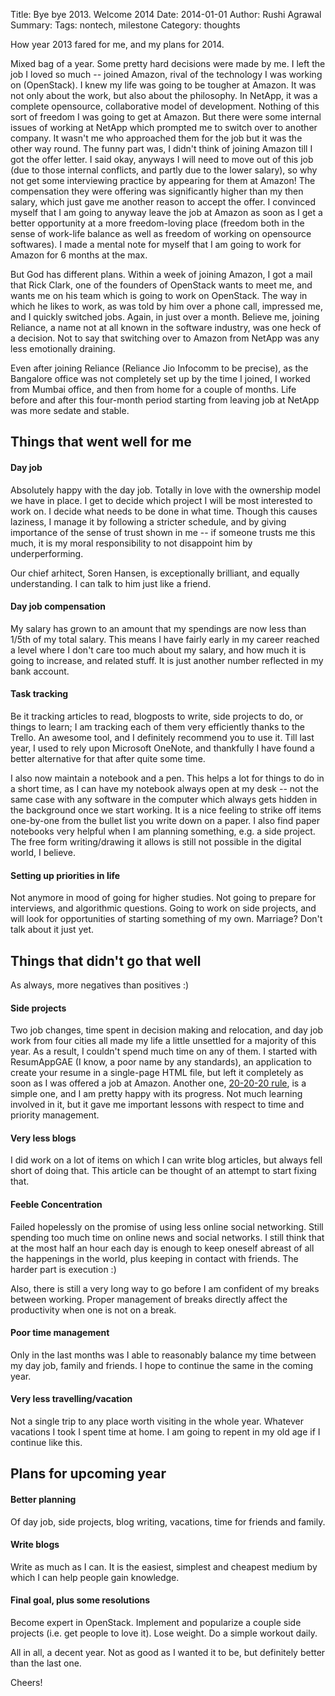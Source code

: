 Title: Bye bye 2013. Welcome 2014
Date: 2014-01-01
Author: Rushi Agrawal
Summary: 
Tags: nontech, milestone
Category: thoughts

How year 2013 fared for me, and my plans for 2014.

<!--more-->

Mixed bag of a year. Some pretty hard decisions were made by me. I left the job I loved so much -- joined Amazon,
rival of the technology I was working on (OpenStack). I knew my life was going to be tougher at Amazon. It was not only about
the work, but also about the philosophy. In NetApp, it was a complete opensource, collaborative model of development. Nothing 
of this sort of freedom I was going to get at Amazon. But there were some internal issues of working at NetApp which prompted
me to switch over to another company. It wasn't me who approached them for the job but it was the other way round.  The funny part was, I didn't think of joining Amazon till I got the offer letter. I said okay, anyways I will need to move out of this job
(due to those internal conflicts, and partly due to the lower salary), so why not get some interviewing practice by appearing 
for them at Amazon! The compensation they were offering was significantly higher than my then salary, which just gave me another reason to accept the offer. I convinced myself that I am going to anyway leave the job at Amazon as soon as I get a better opportunity
at a more freedom-loving place (freedom both in the sense of work-life balance as well as freedom of working on opensource softwares). 
I made a mental note for myself that I am going to work for Amazon for 6 months at the max.

But God has different plans. Within a week of joining Amazon, I got a mail that Rick Clark, one of the founders of OpenStack wants to meet me, and wants me on his team which is going to work on OpenStack. The way in which he likes to work, as was told by him over a phone call, impressed me, and I quickly switched jobs. Again, in just over a month. Believe me, joining Reliance, a name not at all known in the software industry, was one heck of a decision. Not to say that switching over to Amazon from NetApp was any less emotionally draining. 

Even after joining Reliance (Reliance Jio Infocomm to be precise), as the Bangalore office was not completely set up by the time I joined, I worked from Mumbai office, and then from home for a couple of months. Life before and after this four-month period starting from leaving job at NetApp was more sedate and stable.

## Things that went well for me

#### Day job
Absolutely happy with the day job. Totally in love with the ownership model we have in place. I get to decide which project I will be most interested to work on. I decide what needs to be done in what time. Though this causes laziness, I manage it by following a stricter schedule, and by giving importance of the sense of trust shown in me -- if someone trusts me this much, it is my moral responsibility to not disappoint him by underperforming.

Our chief arhitect, Soren Hansen, is exceptionally brilliant, and equally understanding. I can talk to him just like a friend.

#### Day job compensation
My salary has grown to an amount that my spendings are now less than 1/5th of my total salary. This means I have fairly early in my career reached a level where I don't care too much about my salary, and how much it is going to increase, and related stuff. It is just another number reflected in my bank account.

#### Task tracking
Be it tracking articles to read, blogposts to write, side projects to do, or things to learn; I am tracking each of them very efficiently thanks to the Trello. An awesome tool, and I definitely recommend you to use it. Till last year, I used to rely upon Microsoft OneNote, and thankfully I have found a better alternative for that after quite some time. 

I also now maintain a notebook and a pen. This helps a lot for things to do in a short time, as I can have my notebook always open at my desk -- not the same case with any software in the computer which always gets hidden in the background once we start working. It is a nice feeling to strike off items one-by-one from the bullet list you write down on a paper. I also find paper notebooks very helpful when I am planning something, e.g. a side project. The free form writing/drawing it allows is still not possible in the digital world, I believe.

#### Setting up priorities in life
Not anymore in mood of going for higher studies. Not going to prepare for interviews, and algorithmic questions. Going to work on side projects, and will look for opportunities of starting something of my own. Marriage? Don't talk about it just yet.

## Things that didn't go that well
As always, more negatives than positives :)

#### Side projects
Two job changes, time spent in decision making and relocation, and day job work from four cities all made my life a little unsettled for a majority of this year. As a result, I couldn't spend much time on any of them. I started with ResumAppGAE (I know, a poor name by any standards), an application to create your resume in a single-page HTML file, but left it completely as soon as I was offered a job at Amazon. Another one, <a href="http://www.rushiagr.com/202020rule/" target="_blank">20-20-20 rule</a>, is a simple one, and I am pretty happy with its progress. Not much learning involved in it, but it gave me important lessons with respect to time and priority management. 

#### Very less blogs
I did work on a lot of items on which I can write blog articles, but always fell short of doing that. This article can be thought of an attempt to start fixing that.

#### Feeble Concentration
Failed hopelessly on the promise of using less online social networking. Still spending too much time on online news and social networks. I still think that at the most half an hour each day is enough to keep oneself abreast of all the happenings in the world, plus keeping in contact with friends. The harder part is execution :)

Also, there is still a very long way to go before I am confident of my breaks between working. Proper management of breaks directly affect the productivity when one is not on a break.

#### Poor time management
Only in the last months was I able to reasonably balance my time between my day job, family and friends. I hope to continue the same in the coming year.

#### Very less travelling/vacation
Not a single trip to any place worth visiting in the whole year. Whatever vacations I took I spent time at home. I am going to repent in my old age if I continue like this.


## Plans for upcoming year

#### Better planning
Of day job, side projects, blog writing, vacations, time for friends and family.

#### Write blogs
Write as much as I can. It is the easiest, simplest and cheapest medium by which I can help people gain knowledge.

#### Final goal, plus some resolutions
Become expert in OpenStack. Implement and popularize a couple side projects (i.e. get people to love it). Lose weight. Do a simple workout daily.


All in all, a decent year. Not as good as I wanted it to be, but definitely better than the last one.

Cheers!
